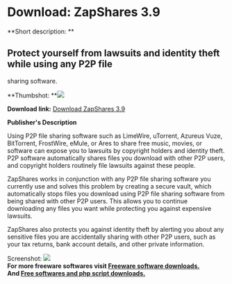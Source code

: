 # Download: ZapShares 3.9

**Short description: **

## Protect yourself from lawsuits and identity theft while using any P2P file
sharing software.

  
**Thumbshot: **![](http://www.freewarefiles.com/screenshot/zapshares38_md.jpg)   
  
**Download link:** [Download ZapShares 3.9](http://freesoftwares.boysofts.com/ZapShares_program_54290.html)  
  

**Publisher's Description**  
  

Using P2P file sharing software such as LimeWire, uTorrent, Azureus Vuze,
BitTorrent, FrostWire, eMule, or Ares to share free music, movies, or software
can expose you to lawsuits by copyright holders and identity theft. P2P
software automatically shares files you download with other P2P users, and
copyright holders routinely file lawsuits against these people.

ZapShares works in conjunction with any P2P file sharing software you
currently use and solves this problem by creating a secure vault, which
automatically stops files you download using P2P file sharing software from
being shared with other P2P users. This allows you to continue downloading any
files you want while protecting you against expensive lawsuits.

ZapShares also protects you against identity theft by alerting you about any
sensitive files you are accidentally sharing with other P2P users, such as
your tax returns, bank account details, and other private information.

  
  
Screenshot: ![](http://www.freewarefiles.com/screenshot/zapshares38.jpg)  
**For more freeware softwares visit [Freeware software downloads.](http://freesoftwares.boysofts.com/)**   
**And [Free softwares and php script downloads.](http://www.boysofts.com/)**

